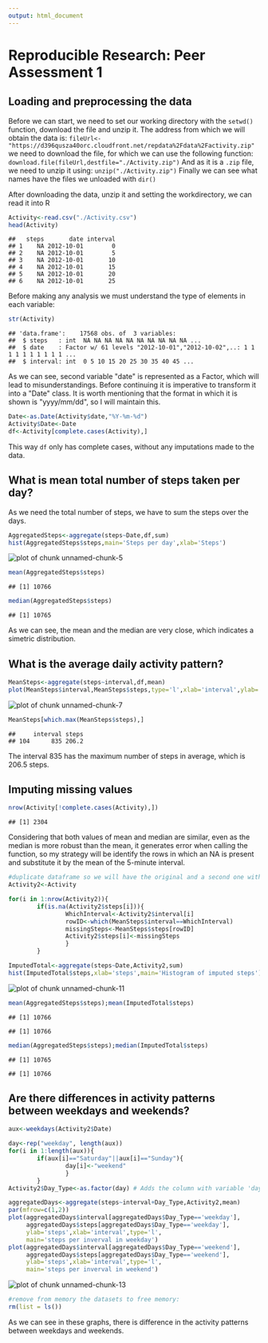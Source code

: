 ```yaml
---
output: html_document
---
```

# Reproducible Research: Peer Assessment 1


## Loading and preprocessing the data


Before we can start, we need to set our working directory with the `setwd()` function, download the file and unzip it. The address from which we will obtain the data is:
`fileUrl<-"https://d396qusza40orc.cloudfront.net/repdata%2Fdata%2Factivity.zip"`
we need to download the file, for which we can use the following function:
`download.file(fileUrl,destfile="./Activity.zip")`
And as it is a `.zip` file, we need to unzip it using:
`unzip("./Activity.zip")`
Finally we can see what names have the files we unloaded with
`dir()`

After downloading the data, unzip it and setting the workdirectory, we can read it into R

```r
Activity<-read.csv("./Activity.csv")
head(Activity)
```

```
##   steps       date interval
## 1    NA 2012-10-01        0
## 2    NA 2012-10-01        5
## 3    NA 2012-10-01       10
## 4    NA 2012-10-01       15
## 5    NA 2012-10-01       20
## 6    NA 2012-10-01       25
```
Before making any analysis we must understand the type of elements in each variable:

```r
str(Activity)
```

```
## 'data.frame':	17568 obs. of  3 variables:
##  $ steps   : int  NA NA NA NA NA NA NA NA NA NA ...
##  $ date    : Factor w/ 61 levels "2012-10-01","2012-10-02",..: 1 1 1 1 1 1 1 1 1 1 ...
##  $ interval: int  0 5 10 15 20 25 30 35 40 45 ...
```
As we can see, second variable "date" is represented as a Factor, which will lead to misunderstandings. Before continuing it is imperative to transform it into a "Date" class. It is worth mentioning that the format in which it is shown is "yyyy/mm/dd", so I will maintain this.

```r
Date<-as.Date(Activity$date,"%Y-%m-%d")
Activity$Date<-Date
df<-Activity[complete.cases(Activity),]
```
This way `df` only has complete cases, without any imputations made to the data.

## What is mean total number of steps taken per day?

As we need the total number of steps, we have to sum the steps over the days.

```r
AggregatedSteps<-aggregate(steps~Date,df,sum)
hist(AggregatedSteps$steps,main='Steps per day',xlab='Steps')
```

![plot of chunk unnamed-chunk-5](figure/unnamed-chunk-5.png) 

```r
mean(AggregatedSteps$steps)
```

```
## [1] 10766
```

```r
median(AggregatedSteps$steps)
```

```
## [1] 10765
```
As we can see, the mean and the median are very close, which indicates a simetric distribution.

## What is the average daily activity pattern?


```r
MeanSteps<-aggregate(steps~interval,df,mean)
plot(MeanSteps$interval,MeanSteps$steps,type='l',xlab='interval',ylab='steps')
```

![plot of chunk unnamed-chunk-7](figure/unnamed-chunk-7.png) 



```r
MeanSteps[which.max(MeanSteps$steps),]
```

```
##     interval steps
## 104      835 206.2
```
The interval 835 has the maximum number of steps in average, which is 206.5 steps.


## Imputing missing values


```r
nrow(Activity[!complete.cases(Activity),])
```

```
## [1] 2304
```


Considering that both values of mean and median are similar, even as the median is more robust than the mean, it generates error when calling the function, so my strategy will be identify the rows in which an NA is present and substitute it by the mean of the 5-minute interval.



```r
#duplicate dataframe so we will have the original and a second one with the imputed values
Activity2<-Activity

for(i in 1:nrow(Activity2)){
        if(is.na(Activity2$steps[i])){
                WhichInterval<-Activity2$interval[i]
                rowID<-which(MeanSteps$interval==WhichInterval)
                missingSteps<-MeanSteps$steps[rowID]
                Activity2$steps[i]<-missingSteps
                }
        }
```



```r
ImputedTotal<-aggregate(steps~Date,Activity2,sum)
hist(ImputedTotal$steps,xlab='steps',main='Histogram of imputed steps')
```

![plot of chunk unnamed-chunk-11](figure/unnamed-chunk-11.png) 

```r
mean(AggregatedSteps$steps);mean(ImputedTotal$steps)
```

```
## [1] 10766
```

```
## [1] 10766
```

```r
median(AggregatedSteps$steps);median(ImputedTotal$steps)
```

```
## [1] 10765
```

```
## [1] 10766
```

## Are there differences in activity patterns between weekdays and weekends?


```r
aux<-weekdays(Activity2$Date)

day<-rep("weekday", length(aux))
for(i in 1:length(aux)){
        if(aux[i]=="Saturday"||aux[i]=="Sunday"){
                day[i]<-"weekend"
                }
        }
Activity2$Day_Type<-as.factor(day) # Adds the column with variable 'days' as factor to the dataframe
```



```r
aggregatedDays<-aggregate(steps~interval+Day_Type,Activity2,mean)
par(mfrow=c(1,2))
plot(aggregatedDays$interval[aggregatedDays$Day_Type=='weekday'],
     aggregatedDays$steps[aggregatedDays$Day_Type=='weekday'],
     ylab='steps',xlab='interval',type='l',
     main='steps per inverval in weekday')
plot(aggregatedDays$interval[aggregatedDays$Day_Type=='weekend'],
     aggregatedDays$steps[aggregatedDays$Day_Type=='weekend'],
     ylab='steps',xlab='interval',type='l',
     main='steps per inverval in weekend')
```

![plot of chunk unnamed-chunk-13](figure/unnamed-chunk-13.png) 

```r
#remove from memory the datasets to free memory:
rm(list = ls())
```

As we can see in these graphs, there is difference in the activity patterns between weekdays and weekends.
